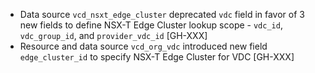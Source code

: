 * Data source `vcd_nsxt_edge_cluster` deprecated `vdc` field in favor of 3 new fields to define
  NSX-T Edge Cluster lookup scope - `vdc_id`, `vdc_group_id`, and `provider_vdc_id` [GH-XXX]
* Resource and data source `vcd_org_vdc` introduced new field `edge_cluster_id` to specify NSX-T
  Edge Cluster for VDC [GH-XXX]
